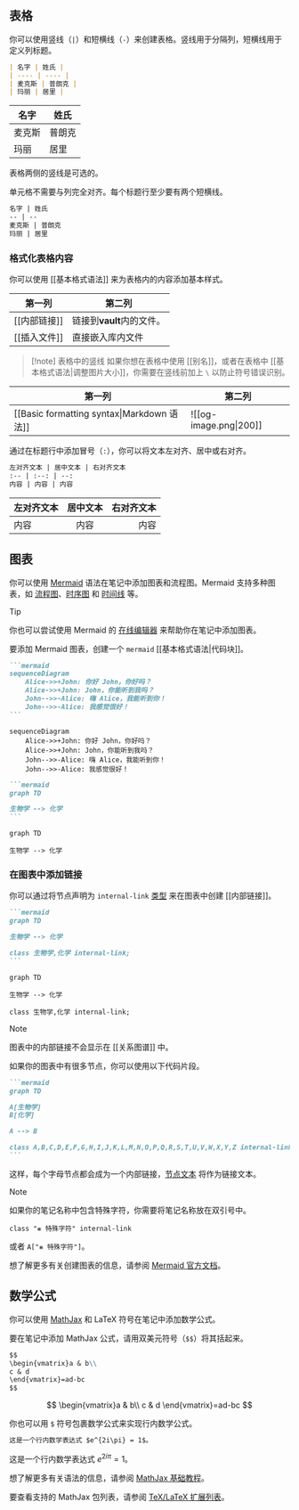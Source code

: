 ## 表格

你可以使用竖线（`|`）和短横线（`-`）来创建表格。竖线用于分隔列，短横线用于定义列标题。

```md
| 名字 | 姓氏 |
| ---- | ---- |
| 麦克斯 | 普朗克 |
| 玛丽 | 居里 |
```

| 名字 | 姓氏 |
| ---- | ---- |
| 麦克斯 | 普朗克 |
| 玛丽 | 居里 |

表格两侧的竖线是可选的。

单元格不需要与列完全对齐。每个标题行至少要有两个短横线。

```md
名字 | 姓氏
-- | --
麦克斯 | 普朗克
玛丽 | 居里
```

### 格式化表格内容

你可以使用 [[基本格式语法]] 来为表格内的内容添加基本样式。

| 第一列      | 第二列               |
| -------- | ----------------- |
| [[内部链接]] | 链接到**vault**内的文件。 |
| [[插入文件]] | 直接嵌入库内文件          |

> [!note] 表格中的竖线
> 如果你想在表格中使用 [[别名]]，或者在表格中 [[基本格式语法|调整图片大小]]，你需要在竖线前加上 `\` 以防止符号错误识别。

| 第一列                                      | 第二列                    |
| ---------------------------------------- | ---------------------- |
| [[Basic formatting syntax\|Markdown 语法]] | ![[og-image.png\|200]] |

通过在标题行中添加冒号（`:`），你可以将文本左对齐、居中或右对齐。

```md
左对齐文本 | 居中文本 | 右对齐文本
:-- | :--: | --:
内容 | 内容 | 内容
```

| 左对齐文本 | 居中文本 | 右对齐文本 |
| :---- | :--: | ----: |
| 内容    |  内容  |    内容 |

## 图表

你可以使用 [Mermaid](https://mermaid-js.github.io/) 语法在笔记中添加图表和流程图。Mermaid 支持多种图表，如 [流程图](https://mermaid.js.org/syntax/flowchart.html)、[时序图](https://mermaid.js.org/syntax/sequenceDiagram.html) 和 [时间线](https://mermaid.js.org/syntax/timeline.html) 等。

> [!tip]
> 你也可以尝试使用 Mermaid 的 [在线编辑器](https://mermaid-js.github.io/mermaid-live-editor) 来帮助你在笔记中添加图表。

要添加 Mermaid 图表，创建一个 `mermaid` [[基本格式语法|代码块]]。

````md
```mermaid
sequenceDiagram
    Alice->>+John: 你好 John，你好吗？
    Alice->>+John: John，你能听到我吗？
    John-->>-Alice: 嗨 Alice，我能听到你！
    John-->>-Alice: 我感觉很好！
```
````

```mermaid
sequenceDiagram
    Alice->>+John: 你好 John，你好吗？
    Alice->>+John: John，你能听到我吗？
    John-->>-Alice: 嗨 Alice，我能听到你！
    John-->>-Alice: 我感觉很好！
```

````md
```mermaid
graph TD

生物学 --> 化学
```
````

```mermaid
graph TD

生物学 --> 化学
```

### 在图表中添加链接

你可以通过将节点声明为 `internal-link` [类型](https://mermaid.js.org/syntax/flowchart.html#classes) 来在图表中创建 [[内部链接]]。

````md
```mermaid
graph TD

生物学 --> 化学

class 生物学,化学 internal-link;
```
````

```mermaid
graph TD

生物学 --> 化学

class 生物学,化学 internal-link;
```

> [!note]
> 图表中的内部链接不会显示在 [[关系图谱]] 中。

如果你的图表中有很多节点，你可以使用以下代码片段。

````md
```mermaid
graph TD

A[生物学]
B[化学]

A --> B

class A,B,C,D,E,F,G,H,I,J,K,L,M,N,O,P,Q,R,S,T,U,V,W,X,Y,Z internal-link;
```
````

这样，每个字母节点都会成为一个内部链接，[节点文本](https://mermaid.js.org/syntax/flowchart.html#a-node-with-text) 将作为链接文本。

> [!note]
> 如果你的笔记名称中包含特殊字符，你需要将笔记名称放在双引号中。
>
> ```
> class "⨳ 特殊字符" internal-link
> ```
>
> 或者 `A["⨳ 特殊字符"]`。

想了解更多有关创建图表的信息，请参阅 [Mermaid 官方文档](https://mermaid.js.org/intro/)。

## 数学公式

你可以使用 [MathJax](http://docs.mathjax.org/en/latest/basic/mathjax.html) 和 LaTeX 符号在笔记中添加数学公式。

要在笔记中添加 MathJax 公式，请用双美元符号（`$$`）将其括起来。

```md
$$
\begin{vmatrix}a & b\\
c & d
\end{vmatrix}=ad-bc
$$
```

$$
\begin{vmatrix}a & b\\
c & d
\end{vmatrix}=ad-bc
$$

你也可以用 `$` 符号包裹数学公式来实现行内数学公式。

```md
这是一个行内数学表达式 $e^{2i\pi} = 1$。
```

这是一个行内数学表达式 $e^{2i\pi} = 1$。

想了解更多有关语法的信息，请参阅 [MathJax 基础教程](https://math.meta.stackexchange.com/questions/5020/mathjax-basic-tutorial-and-quick-reference)。

要查看支持的 MathJax 包列表，请参阅 [TeX/LaTeX 扩展列表](http://docs.mathjax.org/en/latest/input/tex/extensions/index.html)。
